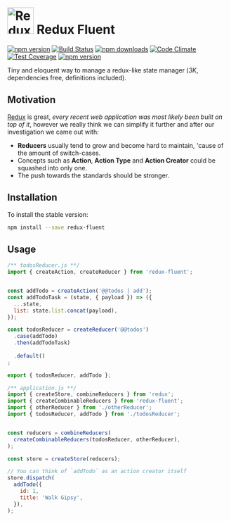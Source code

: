 # <a href='https://github.com/Code-Y/redux-fluent'><img src='https://raw.githubusercontent.com/Code-Y/redux-fluent/master/redux-fluent-logo.png' height='60' alt='Redux Fluent Logo' aria-label='https://github.com/Code-Y/redux-fluent' /></a> Redux Fluent
[![npm version](https://img.shields.io/npm/v/redux-fluent.svg)](https://www.npmjs.com/package/redux-fluent)
[![Build Status](https://travis-ci.org/Code-Y/redux-fluent.svg?branch=master)](https://travis-ci.org/Code-Y/redux-fluent)
[![npm downloads](https://img.shields.io/npm/dm/redux-fluent.svg)](https://www.npmjs.com/package/redux-fluent)
[![Code Climate](https://codeclimate.com/github/Code-Y/redux-fluent/badges/gpa.svg)](https://codeclimate.com/github/Code-Y/redux-fluent)
[![Test Coverage](https://api.codeclimate.com/v1/badges/02e8b0d9ba383c19ae50/test_coverage)](https://codeclimate.com/github/Code-Y/redux-fluent/test_coverage)
[![npm version](https://img.shields.io/npm/l/redux-fluent.svg)](https://github.com/Code-Y/redux-fluent/blob/master/LICENSE) 
 

Tiny and eloquent way to manage a redux-like state manager (*3K*, dependencies free, definitions included).


## Motivation

[Redux](https://redux.js.org/) is great, *every recent web application was most likely been built on top of it*, however we really think we can simplify it further and after our investigation we came out with:

 - **Reducers** usually tend to grow and become hard to maintain, 'cause of the amount of switch-cases.
 - Concepts such as **Action**, **Action Type** and **Action Creator** could be squashed into only one.
 - The push towards the standards should be stronger.

## Installation

To install the stable version:

```bash
npm install --save redux-fluent
```

## Usage

```javascript
/** todosReducer.js **/
import { createAction, createReducer } from 'redux-fluent';


const addTodo = createAction('@@todos | add');
const addTodoTask = (state, { payload }) => ({ 
  ...state, 
  list: state.list.concat(payload),
});

const todosReducer = createReducer('@@todos')
  .case(addTodo)
  .then(addTodoTask)
  
  .default()
;

export { todosReducer, addTodo };
```

```javascript
/** application.js **/
import { createStore, combineReducers } from 'redux';
import { createCombinableReducers } from 'redux-fluent';
import { otherReducer } from './otherReducer';
import { todosReducer, addTodo } from './todosReducer';


const reducers = combineReducers(
  createCombinableReducers(todosReducer, otherReducer),
);

const store = createStore(reducers);

// You can think of `addTodo` as an action creator itself
store.dispatch(
  addTodo({
    id: 1,
    title: 'Walk Gipsy',
  }),
);
```
